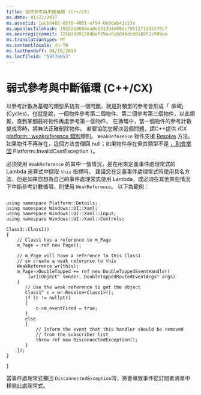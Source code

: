 ```yaml
---
title: 弱式參考與中斷循環 (C++/CX)
ms.date: 01/22/2017
ms.assetid: 1acb6402-05f0-4951-af94-0e9dab41c53e
ms.openlocfilehash: 19252b8684eade131394e98dc705f2f1d451f0cf
ms.sourcegitcommit: 72583d30170d6ef29ea5c6848dc00169f2c909aa
ms.translationtype: MT
ms.contentlocale: zh-TW
ms.lasthandoff: 04/18/2019
ms.locfileid: "59778653"
---
```

# <a name="weak-references-and-breaking-cycles-ccx"></a>弱式參考與中斷循環 (C++/CX)

以參考計數為基礎的類型系統有一個問題，就是對類型的參考會形成「 *循環*」(Cycles)，也就是說，一個物件參考第二個物件、第二個參考第三個物件，以此類推，直到某個最終物件再度參考第一個物件。 在循環中，當一個物件的參考計數變成零時，將無法正確刪除物件。 若要協助您解決這個問題，請C++提供 /CX [platform:: weakreference 類別](../cppcx/platform-weakreference-class.md)類別。 `WeakReference` 物件支援 [Resolve](../cppcx/platform-weakreference-class.md#resolve) 方法。如果物件不再存在，這個方法會傳回 null；如果物件存在但其類型不是 [，則會擲回](../cppcx/platform-invalidcastexception-class.md) Platform::InvalidCastException `T`。

必須使用 `WeakReference` 的其中一個情況，是在用來定義事件處理常式的 Lambda 運算式中擷取 `this` 指標時。 建議您在定義事件處理常式時使用具名方法，但是如果您想為自己的事件處理常式使用 Lambda，或必須在其他某些情況下中斷參考計數循環，則使用 `WeakReference`。 以下為範例：

```

using namespace Platform::Details;
using namespace Windows::UI::Xaml;
using namespace Windows::UI::Xaml::Input;
using namespace Windows::UI::Xaml::Controls;

Class1::Class1()
{
    // Class1 has a reference to m_Page
    m_Page = ref new Page();

    // m_Page will have a reference to this Class1
    // so create a weak reference to this
    WeakReference wr(this);
    m_Page->DoubleTapped += ref new DoubleTappedEventHandler(
        [wr](Object^ sender, DoubleTappedRoutedEventArgs^ args)
    {
       // Use the weak reference to get the object
       Class1^ c = wr.Resolve<Class1>();
       if (c != nullptr)
       {
           c->m_eventFired = true;
       }
       else
       {
           // Inform the event that this handler should be removed
           // from the subscriber list
           throw ref new DisconnectedException();
       }
    });
}

}
```

當事件處理常式擲回 `DisconnectedException`時，將會導致事件從訂閱者清單中移除此處理常式。
